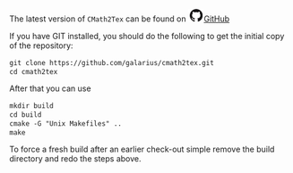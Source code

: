 The latest version of `CMath2Tex` can be found on ![github](static/images/octocat-icon.png)[GitHub](https://github.com/galarius/cmath2tex.git)

If you have GIT installed, you should do the following to get the initial copy of the repository:

    git clone https://github.com/galarius/cmath2tex.git
    cd cmath2tex

After that you can use

    mkdir build  
    cd build
    cmake -G "Unix Makefiles" ..
    make 

To force a fresh build after an earlier check-out simple remove the build directory and redo the steps above.